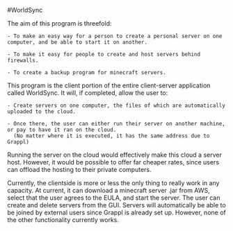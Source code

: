 #WorldSync

The aim of this program is threefold:


    - To make an easy way for a person to create a personal server on one computer, and be able to start it on another.

    - To make it easy for people to create and host servers behind firewalls.

    - To create a backup program for minecraft servers.


This program is the client portion of the entire client-server application called WorldSync.
It will, if completed, allow the user to:


    - Create servers on one computer, the files of which are automatically uploaded to the cloud.

    - Once there, the user can either run their server on another machine, or pay to have it ran on the cloud.
      (No matter where it is executed, it has the same address due to Grappl)


Running the server on the cloud would effectively make this cloud a server host.
However, it would be possible to offer far cheaper rates, since users can offload the hosting to their private computers.

Currently, the clientside is more or less the only thing to really work in any capacity.
At current, it can download a minecraft server .jar from AWS, select that the user agrees to the EULA,
and start the server. The user can create and delete servers from the GUI. Servers will automatically
be able to be joined by external users since Grappl is already set up. However, none of the other
functionality currently works.